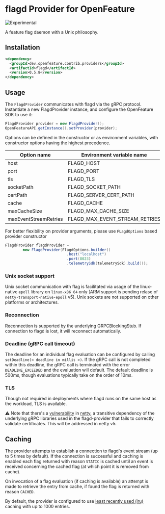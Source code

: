 # flagd Provider for OpenFeature

![Experimental](https://img.shields.io/badge/experimental-breaking%20changes%20allowed-yellow)

A feature flag daemon with a Unix philosophy.

## Installation
<!-- x-release-please-start-version -->
```xml
<dependency>
  <groupId>dev.openfeature.contrib.providers</groupId>
  <artifactId>flagd</artifactId>
  <version>0.5.8</version>
</dependency>
```
<!-- x-release-please-end-version -->

## Usage

The `FlagdProvider` communicates with flagd via the gRPC protocol. Instantiate a new FlagdProvider instance, and configure the OpenFeature SDK to use it:

```java
FlagdProvider provider = new FlagdProvider();
OpenFeatureAPI.getInstance().setProvider(provider);
```

Options can be defined in the constructor or as environment variables, with constructor options having the highest precedence.

| Option name           | Environment variable name       | Type    | Default   | Values        |
| --------------------- | ------------------------------- | ------- | --------- | ------------- |
| host                  | FLAGD_HOST                      | string  | localhost |               |
| port                  | FLAGD_PORT                      | number  | 8013      |               |
| tls                   | FLAGD_TLS                       | boolean | false     |               |
| socketPath            | FLAGD_SOCKET_PATH               | string  | -         |               |
| certPath              | FLAGD_SERVER_CERT_PATH          | string  | -         |               |
| cache                 | FLAGD_CACHE                     | string  | lru       | lru,disabled  |
| maxCacheSize          | FLAGD_MAX_CACHE_SIZE            | int     | 1000      |               |
| maxEventStreamRetries | FLAGD_MAX_EVENT_STREAM_RETRIES  | int     | 5         |               |

For better flexibility on provider arguments, please use `FLagdOptions` based provider constructor

```java
FlagdProvider flagdProvider =
        new FlagdProvider(FlagdOptions.builder()
                            .host("localhost")
                            .port(8023)
                            .telemetrySdk(telemetrySdk).build());

```

### Unix socket support

Unix socket communication with flag is facilitated via usage of the linux-native `epoll` library on `linux-x86_64` only (ARM support is pending relase of `netty-transport-native-epoll` v5). Unix sockets are not supported on other platforms or architectures.

### Reconnection

Reconnection is supported by the underlying GRPCBlockingStub. If connection to flagd is lost, it will reconnect automatically.

### Deadline (gRPC call timeout)

The deadline for an individual flag evaluation can be configured by calling `setDeadline(< deadline in millis >)`.
If the gRPC call is not completed within this deadline, the gRPC call is terminated with the error `DEADLINE_EXCEEDED` and the evaluation will default.
The default deadline is 500ms, though evaluations typically take on the order of 10ms.

### TLS

Though not required in deployments where flagd runs on the same host as the workload, TLS is available.

:warning: Note that there's a [vulnerability](https://security.snyk.io/vuln/SNYK-JAVA-IONETTY-1042268) in [netty](https://github.com/netty/netty), a transitive dependency of the underlying gRPC libraries used in the flagd-provider that fails to correctly validate certificates. This will be addressed in netty v5.

## Caching

The provider attempts to establish a connection to flagd's event stream (up to 5 times by default). If the connection is successful and caching is enabled each flag returned with reason `STATIC` is cached until an event is received concerning the cached flag (at which point it is removed from cache).

On invocation of a flag evaluation (if caching is available) an attempt is made to retrieve the entry from cache, if found the flag is returned with reason `CACHED`.

By default, the provider is configured to use [least recently used (lru)](https://commons.apache.org/proper/commons-collections/apidocs/org/apache/commons/collections4/map/LRUMap.html) caching with up to 1000 entries.
